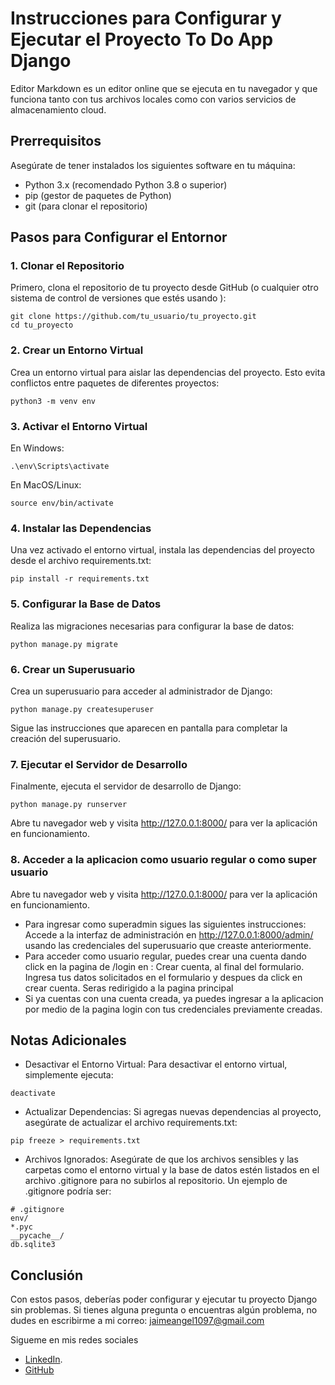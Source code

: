 # Instrucciones para Configurar y Ejecutar el Proyecto To Do App Django

Editor Markdown es un editor online que se ejecuta en tu navegador y que funciona tanto con tus archivos locales como con varios servicios de almacenamiento cloud.

## Prerrequisitos

Asegúrate de tener instalados los siguientes software en tu máquina:

* Python 3.x (recomendado Python 3.8 o superior)
* pip (gestor de paquetes de Python)
* git (para clonar el repositorio)

## Pasos para Configurar el Entornor

### 1. Clonar el Repositorio
Primero, clona el repositorio de tu proyecto desde GitHub (o cualquier otro sistema de control de versiones que estés usando ):

```
git clone https://github.com/tu_usuario/tu_proyecto.git
cd tu_proyecto
```

### 2. Crear un Entorno Virtual
Crea un entorno virtual para aislar las dependencias del proyecto. Esto evita conflictos entre paquetes de diferentes proyectos:

```
python3 -m venv env
```

### 3. Activar el Entorno Virtual
En Windows:
```
.\env\Scripts\activate
```
En MacOS/Linux:
```
source env/bin/activate
```

### 4. Instalar las Dependencias
Una vez activado el entorno virtual, instala las dependencias del proyecto desde el archivo requirements.txt:
```
pip install -r requirements.txt
```

### 5. Configurar la Base de Datos
Realiza las migraciones necesarias para configurar la base de datos:
```
python manage.py migrate
```
### 6. Crear un Superusuario
Crea un superusuario para acceder al administrador de Django:
```
python manage.py createsuperuser
```
Sigue las instrucciones que aparecen en pantalla para completar la creación del superusuario.

### 7. Ejecutar el Servidor de Desarrollo
Finalmente, ejecuta el servidor de desarrollo de Django:
```
python manage.py runserver
```
Abre tu navegador web y visita http://127.0.0.1:8000/ para ver la aplicación en funcionamiento.

### 8. Acceder a la aplicacion como usuario regular o como super usuario
Abre tu navegador web y visita http://127.0.0.1:8000/ para ver la aplicación en funcionamiento. 
* Para ingresar como superadmin sigues las siguientes instrucciones:
Accede a la interfaz de administración en http://127.0.0.1:8000/admin/ usando las credenciales del superusuario que creaste anteriormente.
* Para acceder como usuario regular, puedes crear una cuenta dando click en la pagina de /login en : Crear cuenta, al final del formulario. Ingresa tus datos solicitados en el formulario y despues da click en crear cuenta. Seras redirigido a la pagina principal
* Si ya cuentas con una cuenta creada, ya puedes ingresar a la aplicacion por medio de la pagina login con tus credenciales previamente creadas.


## Notas Adicionales
* Desactivar el Entorno Virtual: Para desactivar el entorno virtual, simplemente ejecuta:
```
deactivate
```
* Actualizar Dependencias: Si agregas nuevas dependencias al proyecto, asegúrate de actualizar el archivo requirements.txt:
```
pip freeze > requirements.txt
```
* Archivos Ignorados: Asegúrate de que los archivos sensibles y las carpetas como el entorno virtual y la base de datos estén listados en el archivo .gitignore para no subirlos al repositorio. Un ejemplo de .gitignore podría ser:
```
# .gitignore
env/
*.pyc
__pycache__/
db.sqlite3
```

## Conclusión
Con estos pasos, deberías poder configurar y ejecutar tu proyecto Django sin problemas. Si tienes alguna pregunta o encuentras algún problema, no dudes en escribirme a mi correo: jaimeangel1097@gmail.com

Sigueme en mis redes sociales
* [LinkedIn](https://www.linkedin.com/in/jaimeangeldev/).
* [GitHub](https://github.com/Jaimeangel/)